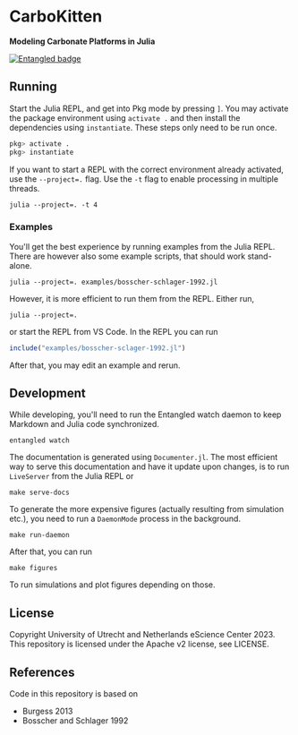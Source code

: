 # CarboKitten
**Modeling Carbonate Platforms in Julia**

[![Entangled badge](https://img.shields.io/badge/entangled-Use%20the%20source!-%2300aeff)](https://entangled.github.io/)

## Running

Start the Julia REPL, and get into Pkg mode by pressing `]`. You may activate the package environment using `activate .` and then install the dependencies using `instantiate`. These steps only need to be run once.

```julia
pkg> activate .
pkg> instantiate
```

If you want to start a REPL with the correct environment already activated, use the `--project=.` flag. Use the `-t` flag to enable processing in multiple threads.

```shell
julia --project=. -t 4
```

### Examples

You'll get the best experience by running examples from the Julia REPL. There are however also some example scripts, that should work stand-alone.

```shell
julia --project=. examples/bosscher-schlager-1992.jl
```

However, it is more efficient to run them from the REPL. Either run,

```shell
julia --project=.
```

or start the REPL from VS Code. In the REPL you can run

```julia
include("examples/bosscher-sclager-1992.jl")
```

After that, you may edit an example and rerun.

## Development
While developing, you'll need to run the Entangled watch daemon to keep Markdown and Julia code synchronized.

```shell
entangled watch
```

The documentation is generated using `Documenter.jl`. The most efficient way to serve this documentation and have it update upon changes, is to run `LiveServer` from the Julia REPL or

```shell
make serve-docs
```

To generate the more expensive figures (actually resulting from simulation etc.), you need to run a `DaemonMode` process in the background.

```shell
make run-daemon
```

After that, you can run

```shell
make figures
```

To run simulations and plot figures depending on those.

## License

Copyright University of Utrecht and Netherlands eScience Center 2023. This repository is licensed under the Apache v2 license, see LICENSE.

## References

Code in this repository is based on

- Burgess 2013
- Bosscher and Schlager 1992
